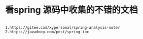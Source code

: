 # 看spring 源码中收集的不错的文档

```aidl

1.https://gitee.com/xypersonal/spring-analysis-note/
2.https://javadoop.com/post/spring-ioc
```